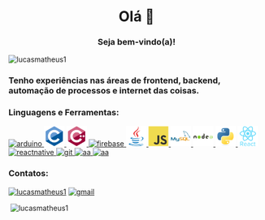 <h1 align="center">Olá 👋</h1>
<h3 align="center">Seja bem-vindo(a)!</h3>

<p align="left"> <img src="https://komarev.com/ghpvc/?username=lucasmatheus1&label=Profile%20views&color=0e75b6&style=flat" alt="lucasmatheus1" /> </p>
<h3 align="left">Tenho experiências nas áreas de frontend, backend, automação de processos e internet das coisas.</h3>

<h3 align="left">Linguagens e Ferramentas:</h3>
<p align="left"> <a href="https://www.arduino.cc/" target="_blank"> <img src="https://cdn.worldvectorlogo.com/logos/arduino-1.svg" alt="arduino" width="40" height="40"/> </a> <a href="https://www.cprogramming.com/" target="_blank"> <img src="https://raw.githubusercontent.com/devicons/devicon/master/icons/c/c-original.svg" alt="c" width="40" height="40"/> </a> <a href="https://www.w3schools.com/cpp/" target="_blank"> <img src="https://raw.githubusercontent.com/devicons/devicon/master/icons/cplusplus/cplusplus-original.svg" alt="cplusplus" width="40" height="40"/> </a> <a href="https://firebase.google.com/" target="_blank"> <img src="https://www.vectorlogo.zone/logos/firebase/firebase-icon.svg" alt="firebase" width="40" height="40"/> </a> <a href="https://www.java.com" target="_blank"> <img src="https://raw.githubusercontent.com/devicons/devicon/master/icons/java/java-original.svg" alt="java" width="40" height="40"/> </a> <a href="https://developer.mozilla.org/en-US/docs/Web/JavaScript" target="_blank"> <img src="https://raw.githubusercontent.com/devicons/devicon/master/icons/javascript/javascript-original.svg" alt="javascript" width="40" height="40"/> </a> <a href="https://www.mysql.com/" target="_blank"> <img src="https://raw.githubusercontent.com/devicons/devicon/master/icons/mysql/mysql-original-wordmark.svg" alt="mysql" width="40" height="40"/> </a> <a href="https://nodejs.org" target="_blank"> <img src="https://raw.githubusercontent.com/devicons/devicon/master/icons/nodejs/nodejs-original-wordmark.svg" alt="nodejs" width="40" height="40"/> </a> <a href="https://www.python.org" target="_blank"> <img src="https://raw.githubusercontent.com/devicons/devicon/master/icons/python/python-original.svg" alt="python" width="40" height="40"/> </a> <a href="https://reactjs.org/" target="_blank"> <img src="https://raw.githubusercontent.com/devicons/devicon/master/icons/react/react-original-wordmark.svg" alt="react" width="40" height="40"/> </a> <a href="https://reactnative.dev/" target="_blank"> <img src="https://reactnative.dev/img/header_logo.svg" alt="reactnative" width="40" height="40"/> </a> <a href="https://git-scm.com/" target="_blank"> <img src="https://www.vectorlogo.zone/logos/git-scm/git-scm-icon.svg" alt="git" width="40" height="40"/> </a> <a href="https://www.automationanywhere.com/" target="_blank"> <img src="https://apeople.automationanywhere.com/resource/1584466474000/APC_Design/img/logo_automation-anywhere.svg" alt="aa" width="40" height="40"/> </a> <a href="https://www.wdgautomation.com/" target="_blank"> <img src="https://www.wdgautomation.com/wp-content/uploads/2020/07/logo-grande.png" alt="aa" width="60" height="40"/> </a> </p>

<h3 align="left">Contatos:</h3>
<p align="left">
<a href="https://linkedin.com/in/lucasmatheus1" target="blank"><img align="center" src="https://raw.githubusercontent.com/rahuldkjain/github-profile-readme-generator/master/src/images/icons/Social/linked-in-alt.svg" alt="lucasmatheus1" height="30" width="40" /></a>
<a href="mailto:lucassteus@gmail.com" target="blank"><img align="center" src="https://ssl.gstatic.com/ui/v1/icons/mail/rfr/logo_gmail_lockup_default_1x_r2.png" alt="gmail" height="30" width="80" /></a>
</p>


<p>&nbsp;<img align="center" src="https://github-readme-stats.vercel.app/api?username=lucasmatheus1&show_icons=true&locale=en" alt="lucasmatheus1" /></p>

